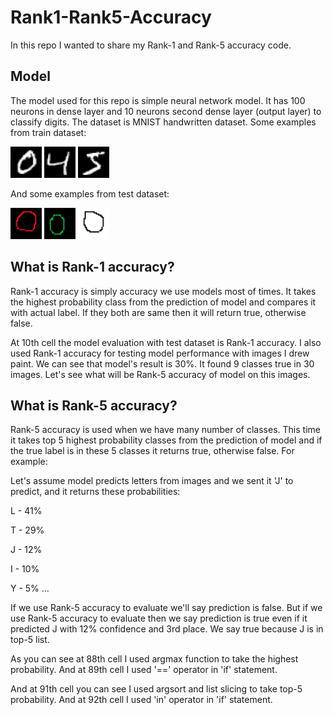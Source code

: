 # Rank1-Rank5-Accuracy

In this repo I wanted to share my Rank-1 and Rank-5 accuracy code. 

## Model
The model used for this repo is simple neural network model. It has 100 neurons in dense layer and 10 neurons second dense layer (output layer) to classify digits.
The dataset is MNIST handwritten dataset.
Some examples from train dataset: 
<p>
  <img src= "images/0.png" width = 50 height= 50>
  <img src= "images/4.png" width = 50 height= 50>
  <img src= "images/5.png" width = 50 height= 50>
</p>

And some examples from test dataset:
<p>
  <img src= "images/t0.png" width = 50 height= 50>
  <img src= "images/t0-2.png" width = 50 height= 50>
  <img src= "images/t0-3.png" width = 50 height= 50>
</p>


## What is Rank-1 accuracy?
Rank-1 accuracy is simply accuracy we use models most of times. It takes the highest probability class from the prediction of model and compares it with actual label. If they both are same then it will return true, otherwise false.

At 10th cell the model evaluation with test dataset is Rank-1 accuracy.
I also used Rank-1 accuracy for testing model performance with images I drew paint. We can see that model's result is 30%. It found 9 classes true in 30 images. Let's see what will be Rank-5 accuracy of model on this images.

## What is Rank-5 accuracy?
Rank-5 accuracy is used when we have many number of classes. This time it takes top 5 highest probability classes from the prediction of model and if the true label is in these 5 classes it returns true, otherwise false. For example:

Let's assume model predicts letters from images and we sent it 'J' to predict, and it returns these probabilities:

L - 41%

T - 29%

J - 12%

I - 10%

Y - 5%  ...

If we use Rank-5 accuracy to evaluate we'll say prediction is false. But if we use Rank-5 accuracy to evaluate then we say prediction is true even if it predicted J with 12% confidence and 3rd place. We say true because J is in top-5 list.

As you can see at 88th cell I used argmax function to take the highest probability. And at 89th cell I used '==' operator in 'if' statement.

And at 91th cell you can see I used argsort and list slicing to take top-5 probability. And at 92th cell I used 'in' operator in 'if' statement.
